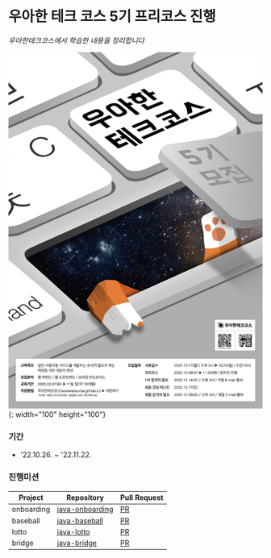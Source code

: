 #  ****우아한 테크 코스 5기 프리코스 진행****

_우아한테크코스에서 학습한 내용을 정리합니다_

![Alt text](./1.png){: width="100" height="100"}

### ****기간****

- '22.10.26. ~ '22.11.22.

### ****진행미션****

|Project|Repository|Pull Request|
|------|---|---|
|onboarding|[java-onboarding](https://github.com/ejaee/java-onboarding/tree/ejaee)|[PR](https://github.com/woowacourse-precourse/java-onboarding/pull/1378)|
|baseball|[java-baseball](https://github.com/ejaee/java-baseball/tree/ejaee)|[PR](https://github.com/woowacourse-precourse/java-baseball/pull/1371)|
|lotto|[java-lotto](https://github.com/ejaee/java-lotto/tree/ejaee)|[PR](https://github.com/woowacourse-precourse/java-lotto/pull/1198)|
|bridge|[java-bridge](https://github.com/ejaee/java-bridge/tree/ejaee)|[PR](https://github.com/woowacourse-precourse/java-bridge/pull/1107)|


